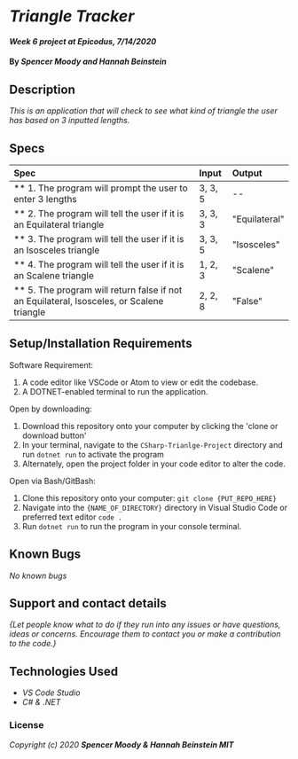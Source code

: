 # _Triangle Tracker_

#### _Week 6 project at Epicodus, 7/14/2020_

#### By _**Spencer Moody and Hannah Beinstein**_

## Description

_This is an application that will check to see what kind of triangle the user has based on 3 inputted lengths._

## Specs

| Spec | Input | Output |
| :-------------      | :------------- | :------------- |
| ** 1. The program will prompt the user to enter 3 lengths | 3, 3, 5 | -- |
| ** 2. The program will tell the user if it is an Equilateral triangle | 3, 3, 3 | "Equilateral" |
| ** 3. The program will tell the user if it is an Isosceles triangle | 3, 3, 5 | "Isosceles" |
| ** 4. The program will tell the user if it is an Scalene triangle | 1, 2, 3 | "Scalene" |
| ** 5. The program will return false if not an Equilateral, Isosceles, or Scalene triangle | 2, 2, 8 | "False" |

## Setup/Installation Requirements

Software Requirement:
1. A code editor like VSCode or Atom to view or edit the codebase.
2. A DOTNET-enabled terminal to run the application.

Open by downloading:
1. Download this repository onto your computer by clicking the 'clone or download button'
2. In your terminal, navigate to the `CSharp-Trianlge-Project` directory and run `dotnet run` to activate the program
3. Alternately, open the project folder in your code editor to alter the code.

Open via Bash/GitBash:
1. Clone this repository onto your computer:
`git clone {PUT_REPO_HERE}`
2. Navigate into the `{NAME_OF_DIRECTORY}` directory in Visual Studio Code or preferred text editor
`code .`
3. Run `dotnet run` to run the program in your console terminal.

## Known Bugs

_No known bugs_

## Support and contact details

_{Let people know what to do if they run into any issues or have questions, ideas or concerns.  Encourage them to contact you or make a contribution to the code.}_

## Technologies Used

* _VS Code Studio_
* _C# & .NET_

### License

*Copyright (c) 2020 **_Spencer Moody & Hannah Beinstein MIT_***